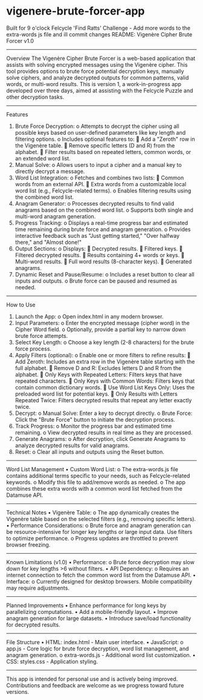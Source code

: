 # vigenere-brute-forcer-app
Built for 9 o'clock Felcycle 'Find Ratts' Challenge - Add more words to the extra-words js file and ill commit changes
README: Vigenère Cipher Brute Forcer v1.0
________________________________________
Overview
The Vigenère Cipher Brute Forcer is a web-based application that assists with solving encrypted messages using the Vigenère cipher. This tool provides options to brute force potential decryption keys, manually solve ciphers, and analyze decrypted outputs for common patterns, valid words, or multi-word results.
This is version 1, a work-in-progress app developed over three days, aimed at assisting with the Felcycle Puzzle and other decryption tasks.
________________________________________
Features
1.	Brute Force Decryption:
o	Attempts to decrypt the cipher using all possible keys based on user-defined parameters like key length and filtering options.
o	Includes optional features to:
	Add a "Zeroth" row in the Vigenère table.
	Remove specific letters (D and R) from the alphabet.
	Filter results based on repeated letters, common words, or an extended word list.
2.	Manual Solve:
o	Allows users to input a cipher and a manual key to directly decrypt a message.
3.	Word List Integration:
o	Fetches and combines two lists:
	Common words from an external API.
	Extra words from a customizable local word list (e.g., Felcycle-related terms).
o	Enables filtering results using the combined word list.
4.	Anagram Generator:
o	Processes decrypted results to find valid anagrams based on the combined word list.
o	Supports both single and multi-word anagram generation.
5.	Progress Tracking:
o	Displays a real-time progress bar and estimated time remaining during brute force and anagram generation.
o	Provides interactive feedback such as "Just getting started," "Over halfway there," and "Almost done!"
6.	Output Sections:
o	Displays:
	Decrypted results.
	Filtered keys.
	Filtered decrypted results.
	Results containing 4+ words or keys.
	Multi-word results.
	Full word results (8-character keys).
	Generated anagrams.
7.	Dynamic Reset and Pause/Resume:
o	Includes a reset button to clear all inputs and outputs.
o	Brute force can be paused and resumed as needed.
________________________________________
How to Use
1.	Launch the App:
o	Open index.html in any modern browser.
2.	Input Parameters:
o	Enter the encrypted message (cipher word) in the Cipher Word field.
o	Optionally, provide a partial key to narrow down brute force attempts.
3.	Select Key Length:
o	Choose a key length (2-8 characters) for the brute force process.
4.	Apply Filters (optional):
o	Enable one or more filters to refine results:
	Add Zeroth: Includes an extra row in the Vigenère table starting with the full alphabet.
	Remove D and R: Excludes letters D and R from the alphabet.
	Only Keys with Repeated Letters: Filters keys that have repeated characters.
	Only Keys with Common Words: Filters keys that contain common dictionary words.
	Use Word List Keys Only: Uses the preloaded word list for potential keys.
	Only Results with Letters Repeated Twice: Filters decrypted results that repeat any letter exactly twice.
5.	Decrypt:
o	Manual Solve: Enter a key to decrypt directly.
o	Brute Force: Click the "Brute Force" button to initiate the decryption process.
6.	Track Progress:
o	Monitor the progress bar and estimated time remaining.
o	View decrypted results in real time as they are processed.
7.	Generate Anagrams:
o	After decryption, click Generate Anagrams to analyze decrypted results for valid anagrams.
8.	Reset:
o	Clear all inputs and outputs using the Reset button.
________________________________________
Word List Management
•	Custom Word List:
o	The extra-words.js file contains additional terms specific to your needs, such as Felcycle-related keywords.
o	Modify this file to add/remove words as needed.
o	The app combines these extra words with a common word list fetched from the Datamuse API.
________________________________________
Technical Notes
•	Vigenère Table:
o	The app dynamically creates the Vigenère table based on the selected filters (e.g., removing specific letters).
•	Performance Considerations:
o	Brute force and anagram generation can be resource-intensive for longer key lengths or large input data. Use filters to optimize performance.
o	Progress updates are throttled to prevent browser freezing.
________________________________________
Known Limitations (v1.0)
•	Performance:
o	Brute force decryption may slow down for key lengths >6 without filters.
•	API Dependency:
o	Requires an internet connection to fetch the common word list from the Datamuse API.
•	Interface:
o	Currently designed for desktop browsers. Mobile compatibility may require adjustments.
________________________________________
Planned Improvements
•	Enhance performance for long keys by parallelizing computations.
•	Add a mobile-friendly layout.
•	Improve anagram generation for large datasets.
•	Introduce save/load functionality for decrypted results.
________________________________________
File Structure
•	HTML: index.html - Main user interface.
•	JavaScript:
o	app.js - Core logic for brute force decryption, word list management, and anagram generation.
o	extra-words.js - Additional word list customization.
•	CSS: styles.css - Application styling.
________________________________________
This app is intended for personal use and is actively being improved. Contributions and feedback are welcome as we progress toward future versions.


